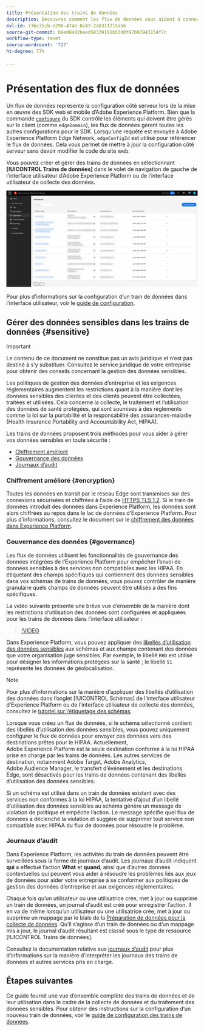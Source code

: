 ```yaml
---
title: Présentation des trains de données
description: Découvrez comment les flux de données vous aident à connecter l’intégration de votre SDK Experience Platform côté client à des produits Adobe et à des destinations tierces.
exl-id: 736c75cb-e290-474e-8c47-2a031f215a56
source-git-commit: b6e084d2beed58339191b53d0f97b93943154f7c
workflow-type: tm+mt
source-wordcount: '727'
ht-degree: 77%

---
```


# Présentation des flux de données

Un flux de données représente la configuration côté serveur lors de la mise en œuvre des SDK web et mobile d’Adobe Experience Platform. Bien que la commande [`configure`](/help/web-sdk/commands/configure/overview.md) du SDK contrôle les éléments qui doivent être gérés sur le client (comme `edgeDomain`), les flux de données gèrent toutes les autres configurations pour le SDK. Lorsqu’une requête est envoyée à Adobe Experience Platform Edge Network, `edgeConfigId` est utilisé pour référencer le flux de données. Cela vous permet de mettre à jour la configuration côté serveur sans devoir modifier le code du site web.

Vous pouvez créer et gérer des trains de données en sélectionnant **[!UICONTROL Trains de données]** dans le volet de navigation de gauche de l’interface utilisateur d’Adobe Experience Platform ou de l’interface utilisateur de collecte des données.

![Onglet Trains de données dans l’interface utilisateur](assets/overview/datastreams-tab.png)

Pour plus d’informations sur la configuration d’un train de données dans l’interface utilisateur, voir le [guide de configuration](./configure.md).

## Gérer des données sensibles dans les trains de données {#sensitive}

>[!IMPORTANT]
>
>Le contenu de ce document ne constitue pas un avis juridique et n’est pas destiné à s’y substituer. Consultez le service juridique de votre entreprise pour obtenir des conseils concernant la gestion des données sensibles.

Les politiques de gestion des données d’entreprise et les exigences réglementaires augmentent les restrictions quant à la manière dont les données sensibles des clientes et des clients peuvent être collectées, traitées et utilisées. Cela concerne la collecte, le traitement et l’utilisation des données de santé protégées, qui sont soumises à des règlements comme la loi sur la portabilité et la responsabilité des assurances-maladie (Health Insurance Portability and Accountability Act, HIPAA).

Les trains de données proposent trois méthodes pour vous aider à gérer vos données sensibles en toute sécurité :

* [Chiffrement amélioré](#encryption)
* [Gouvernance des données](#governance)
* [Journaux d’audit](#audit-logs)

### Chiffrement amélioré {#encryption}

Toutes les données en transit par le réseau Edge sont transmises sur des connexions sécurisées et chiffrées à l’aide de [HTTPS TLS 1.2](https://datatracker.ietf.org/doc/html/rfc5246). Si le train de données introduit des données dans Experience Platform, les données sont alors chiffrées au repos dans le lac de données d’Experience Platform. Pour plus d’informations, consultez le document sur le [chiffrement des données dans Experience Platform](../landing/governance-privacy-security/encryption.md).

### Gouvernance des données {#governance}

Les flux de données utilisent les fonctionnalités de gouvernance des données intégrées de l’Experience Platform pour empêcher l’envoi de données sensibles à des services non compatibles avec les HIPAA. En étiquetant des champs spécifiques qui contiennent des données sensibles dans vos schémas de trains de données, vous pouvez contrôler de manière granulaire quels champs de données peuvent être utilisés à des fins spécifiques.

La vidéo suivante présente une brève vue d’ensemble de la manière dont les restrictions d’utilisation des données sont configurées et appliquées pour les trains de données dans l’interface utilisateur :

>[!VIDEO](https://video.tv.adobe.com/v/3409588/?quality=12&learn=on&speedcontrol=on)

Dans Experience Platform, vous pouvez appliquer des [libellés d’utilisation des données sensibles](../data-governance/labels/reference.md#sensitive) aux schémas et aux champs contenant des données que votre organisation juge sensibles. Par exemple, le libellé `RHD` est utilisé pour désigner les informations protégées sur la santé ; le libellé `S1` représente les données de géolocalisation.

>[!NOTE]
>
>Pour plus d’informations sur la manière d’appliquer des libellés d’utilisation des données dans l’onglet [!UICONTROL Schémas] de l’interface utilisateur d’Experience Platform ou de l’interface utilisateur de collecte des données, consultez le [tutoriel sur l’étiquetage des schémas](../xdm/tutorials/labels.md).

Lorsque vous créez un flux de données, si le schéma sélectionné contient des libellés d’utilisation des données sensibles, vous pouvez uniquement configurer le flux de données pour envoyer ces données vers des destinations prêtes pour le HIPAA. Actuellement, Adobe Experience Platform est la seule destination conforme à la loi HIPAA prise en charge par les trains de données. Les autres services de destination, notamment Adobe Target, Adobe Analytics, Adobe Audience Manager, le transfert d’événement et les destinations Edge, sont désactivés pour les trains de données contenant des libellés d’utilisation des données sensibles.

Si un schéma est utilisé dans un train de données existant avec des services non conformes à la loi HIPAA, la tentative d’ajout d’un libellé d’utilisation des données sensibles au schéma génère un message de violation de politique et empêche l’action. Le message spécifie quel flux de données a déclenché la violation et suggère de supprimer tout service non compatible avec HIPAA du flux de données pour résoudre le problème.

### Journaux d’audit

Dans Experience Platform, les activités du train de données peuvent être surveillées sous la forme de journaux d’audit. Les journaux d’audit indiquent **qui** a effectué l’action **What** et **quand**, ainsi que d’autres données contextuelles qui peuvent vous aider à résoudre les problèmes liés aux jeux de données pour aider votre entreprise à se conformer aux politiques de gestion des données d’entreprise et aux exigences réglementaires.

Chaque fois qu’un utilisateur ou une utilisatrice crée, met à jour ou supprime un train de données, un journal d’audit est créé pour enregistrer l’action. Il en va de même lorsqu’un utilisateur ou une utilisatrice crée, met à jour ou supprime un mappage par le biais de la [Préparation de données pour la collecte de données](./data-prep.md). Qu’il s’agisse d’un train de données ou d’un mappage mis à jour, le journal d’audit résultant est classé sous le type de ressource [!UICONTROL Trains de données].

Consultez la documentation relative aux [journaux d’audit](../landing/governance-privacy-security/audit-logs/overview.md) pour plus d’informations sur la manière d’interpréter les journaux des trains de données et autres services pris en charge.

## Étapes suivantes

Ce guide fournit une vue d’ensemble complète des trains de données et de leur utilisation dans le cadre de la collecte de données et du traitement des données sensibles. Pour obtenir des instructions sur la configuration d’un nouveau train de données, voir le [guide de configuration des trains de données](./configure.md).
